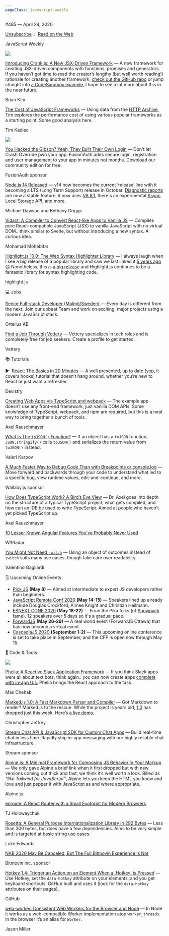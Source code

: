 ```yaml
---
pageClass: javascript-weekly
---
```


<!-- left/right splitbar -->
  

#485 — April 24, 2020

[Unsubscribe](https://javascriptweekly.com/link/87234/web)  :  [Read on the Web](https://javascriptweekly.com/link/87235/web)

<!-- masthead -->
 

JavaScript Weekly

 
[![](https://res.cloudinary.com/cpress/image/upload/w_1280,e_sharpen:60/v1587676063/cha0gtwzsz7qoeqhifiz.jpg)]()
 

[Introducing Crank.js: A New JSX-Driven Framework](https://javascriptweekly.com/link/87236/web "crank.js.org") — A new framework for creating JSX-driven components with functions, promises and generators. If you haven’t got time to read the creator’s lengthy \(but well worth reading\!\) rationale for creating another framework, [check out the GitHub repo](https://javascriptweekly.com/link/87237/web) or jump straight into [a CodeSandbox example.](https://javascriptweekly.com/link/87238/web) I hope to see a lot more about this in the near future.

Brian Kim

 

[The Cost of JavaScript Frameworks](https://javascriptweekly.com/link/87239/web "timkadlec.com") — Using data from the [HTTP Archive](https://javascriptweekly.com/link/87240/web), Tim explores the performance cost of using various popular frameworks as a starting point. Some good analysis here.

Tim Kadlec

 
[![](https://copm.s3.amazonaws.com/17c2bf4c.png)](https://javascriptweekly.com/link/87241/web)

[You Hacked the Gibson\? Yeah, They Built Their Own Login](https://javascriptweekly.com/link/87241/web "fusionauth.io") — Don't let Crash Override pwn your app. FusionAuth adds secure login, registration and user management to your app in minutes not months. Download our community edition for free.

FusionAuth sponsor

 

[Node.js 14 Released](https://javascriptweekly.com/link/87242/web "medium.com") — v14 now becomes the current ‘release’ line with it becoming a LTS \(Long Term Support\) release in October. [Diagnostic reports](https://javascriptweekly.com/link/87243/web) are now a stable feature, it now uses [V8 8.1](https://javascriptweekly.com/link/87244/web), there's an experimental [Async Local Storage API](https://javascriptweekly.com/link/87245/web), and more.

Michael Dawson and Bethany Griggs

 

[Vidact: A Compiler to Convert React-like Apps to Vanilla JS](https://javascriptweekly.com/link/87246/web "mohebifar.github.io") — Compiles pure React-compatible JavaScript \(JSX\) to vanilla JavaScript with no virtual DOM.. think similar to Svelte, but without introducing a new syntax. A curious idea.

Mohamad Mohebifar

 

[Highlight.js 10.0: The Web Syntax Highlighter Library](https://javascriptweekly.com/link/87247/web "highlightjs.org") — I always laugh when I see a big release of a popular library and saw we last linked it [5 years ago](https://javascriptweekly.com/link/87248/web) 😄 Nonetheless, this _is_ [a big release](https://javascriptweekly.com/link/87249/web) and Highlight.js continues to be a fantastic library for syntax highlighting code.

highlight.js

 

💻 Jobs

 

[Senior Full-stack Developer \(Malmö/Sweden\)](https://javascriptweekly.com/link/87251/web "www.ortelius.com") — Every day is different from the next. Join our upbeat Team and work on exciting, major projects using a modern JavaScript stack.

Ortelius AB

 

[Find a Job Through Vettery](https://javascriptweekly.com/link/87252/web "www.vettery.com") — Vettery specializes in tech roles and is completely free for job seekers. Create a profile to get started.

Vettery

 

📚 Tutorials

 

▶  [React: The Basics in 20 Minutes](https://javascriptweekly.com/link/87253/web "www.youtube.com") — A well presented, up to date \(yep, it covers hooks\) tutorial that doesn’t hang around, whether you’re new to React or just want a refresher.

Devistry

 

[Creating Web Apps via TypeScript and webpack](https://javascriptweekly.com/link/87254/web "2ality.com") — The example app doesn’t use any front-end framework, just vanilla DOM APIs. Some knowledge of TypeScript, webpack, and npm are required, but this is a neat way to bring together a bunch of tools.

Axel Rauschmayer

 

[What Is The `toJSON()` Function\?](https://javascriptweekly.com/link/87255/web "thecodebarbarian.com") — If an object has a `toJSON` function, `JSON.stringify()` calls `toJSON()` and serializes the return value from `toJSON()` instead.

Valeri Karpov

 

[A Much Faster Way to Debug Code Than with Breakpoints or console.log](https://javascriptweekly.com/link/87256/web "wallabyjs.com") — Move forward and backwards through your code to understand what led to a specific bug, view runtime values, edit-and-continue, and more.

Wallaby.js sponsor

 

[How Does TypeScript Work\? A Bird’s Eye View](https://javascriptweekly.com/link/87257/web "2ality.com") — Dr. Axel goes into depth on the structure of a typical TypeScript project, what gets compiled, and how can an IDE be used to write TypeScript. Aimed at people who haven’t yet picked TypeScript up.

Axel Rauschmayer

 

[10 Lesser Known Angular Features You've Probably Never Used](https://javascriptweekly.com/link/87258/web "blog.w3radar.com")

W3Radar

 

[You Might Not Need `switch`](https://javascriptweekly.com/link/87259/web "www.valentinog.com") — Using an object of outcomes instead of `switch` suits many use cases, though take care over readability.

Valentino Gagliardi

 
<!-- normal content section -->
 

🗓 Upcoming Online Events

- [Pick JS](https://javascriptweekly.com/link/87260/web) **\(May 8\)** — Aimed at intermediate to expert JS developers rather than beginners.
- [JavaScript Remote Conf 2020](https://javascriptweekly.com/link/87261/web) **\(May 14-15\)** — Speakers lined up already include Douglas Crockford, Aimee Knight and Christian Heilmann.
- [ESNEXT CONF 2020](https://javascriptweekly.com/link/87262/web) **\(May 18-22\)** — From the Pika folks \(of [Snowpack](https://javascriptweekly.com/link/87263/web) fame\). 12 speakers over 5 days so it's a gradual pace.
- [ForwardJS](https://javascriptweekly.com/link/87264/web) **\(May 26-29\)** — A real world event \(ForwardJS Ottawa\) that has now become a virtual event.
- [CascadiaJS 2020](https://javascriptweekly.com/link/87265/web) **\(September 1-2\)** — This upcoming online conference is set to take place in September, and the CFP is open now through May 15.

 

🔧 Code \& Tools

 
[![](https://res.cloudinary.com/cpress/image/upload/w_1280,e_sharpen:60/wvp8ku7u9enljcdczcri.jpg)](https://javascriptweekly.com/link/87266/web)
 
 

[Phelia: A Reactive Slack Application Framework](https://javascriptweekly.com/link/87266/web "github.com") — If you think Slack apps were all about text bots, think again.. you can now create apps [complete with in-app UIs.](https://javascriptweekly.com/link/87267/web) Phelia brings the React approach to the task.

Max Chehab

 

[Marked.js 1.0: A Fast Markdown Parser and Compiler](https://javascriptweekly.com/link/87268/web "marked.js.org") — Got Markdown to render\? Marked.js to the rescue. While the project is years old, [1.0](https://javascriptweekly.com/link/87269/web) has dropped just this week. Here’s [a live demo.](https://javascriptweekly.com/link/87270/web)

Christopher Jeffrey

 

[Stream Chat API \& JavaScript SDK for Custom Chat Apps](https://javascriptweekly.com/link/87271/web "getstream.io") — Build real-time chat in less time. Rapidly ship in-app messaging with our highly reliable chat infrastructure.

Stream sponsor

 

[Alpine.js: A Minimal Framework for Composing JS Behavior in Your Markup](https://javascriptweekly.com/link/87272/web "github.com") — We only gave Alpine a brief link when it first dropped but with new versions coming out thick and fast, we think it’s well worth a look. Billed as _“like Tailwind for JavaScript”_, Alpine lets you keep the HTML you know and love and just pepper it with JavaScript as and where appropriate.

Alpine.js

 

[enroute: A React Router with a Small Footprint for Modern Browsers](https://javascriptweekly.com/link/87273/web "github.com")

TJ Holowaychuk

 

[Rosetta: A General Purpose Internationalization Library in 292 Bytes](https://javascriptweekly.com/link/87274/web "github.com") — Less than 300 bytes, but does have a few dependencies. Aims to be very simple and is targeted at basic string use cases.

Luke Edwards

 

[NAB 2020 May Be Canceled, But The Full Bitmovin Experience Is Not](https://javascriptweekly.com/link/87275/web "bitmovin.com")

Bitmovin Inc. sponsor

 

[Hotkey 1.4: Trigger an Action on an Element When a 'Hotkey' is Pressed](https://javascriptweekly.com/link/87276/web "github.com") — Use Hotkey, set the `data-hotkey` attribute on your elements, and you get keyboard shortcuts. GitHub built and uses it \(look for the `data-hotkey` attributes on their pages\).

GitHub

 

[web-worker: Consistent Web Workers for the Browser and Node](https://javascriptweekly.com/link/87277/web "github.com") — In Node it works as a web-compatible Worker implementation atop `worker_threads`. In the browser it’s an alias for `Worker`.

Jason Miller
